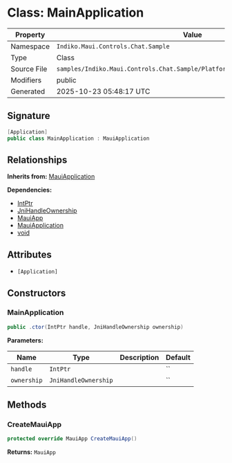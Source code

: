 # Class: MainApplication

| Property | Value |
|----------|-------|
| Namespace | `Indiko.Maui.Controls.Chat.Sample` |
| Type | Class |
| Source File | `samples/Indiko.Maui.Controls.Chat.Sample/Platforms/Android/MainApplication.cs` |
| Modifiers | public |
| Generated | 2025-10-23 05:48:17 UTC |

## Signature

```csharp
[Application]
public class MainApplication : MauiApplication
```

## Relationships

**Inherits from:** [MauiApplication](MauiApplication.md)

**Dependencies:**
- [IntPtr](IntPtr.md)
- [JniHandleOwnership](JniHandleOwnership.md)
- [MauiApp](MauiApp.md)
- [MauiApplication](MauiApplication.md)
- [void](void.md)

## Attributes

- `[Application]`

## Constructors

### MainApplication

```csharp
public .ctor(IntPtr handle, JniHandleOwnership ownership)
```

**Parameters:**

| Name | Type | Description | Default |
|------|------|-------------|---------|
| `handle` | `IntPtr` |  | `` |
| `ownership` | `JniHandleOwnership` |  | `` |

## Methods

### CreateMauiApp

```csharp
protected override MauiApp CreateMauiApp()
```

**Returns:** `MauiApp`

